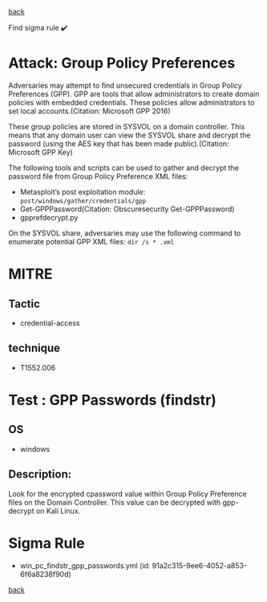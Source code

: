 
[back](../index.md)

Find sigma rule :heavy_check_mark: 

# Attack: Group Policy Preferences 

Adversaries may attempt to find unsecured credentials in Group Policy Preferences (GPP). GPP are tools that allow administrators to create domain policies with embedded credentials. These policies allow administrators to set local accounts.(Citation: Microsoft GPP 2016)

These group policies are stored in SYSVOL on a domain controller. This means that any domain user can view the SYSVOL share and decrypt the password (using the AES key that has been made public).(Citation: Microsoft GPP Key)

The following tools and scripts can be used to gather and decrypt the password file from Group Policy Preference XML files:

* Metasploit’s post exploitation module: <code>post/windows/gather/credentials/gpp</code>
* Get-GPPPassword(Citation: Obscuresecurity Get-GPPPassword)
* gpprefdecrypt.py

On the SYSVOL share, adversaries may use the following command to enumerate potential GPP XML files: <code>dir /s * .xml</code>


# MITRE
## Tactic
  - credential-access


## technique
  - T1552.006


# Test : GPP Passwords (findstr)
## OS
  - windows


## Description:
Look for the encrypted cpassword value within Group Policy Preference files on the Domain Controller. This value can be decrypted with gpp-decrypt on Kali Linux.


# Sigma Rule
 - win_pc_findstr_gpp_passwords.yml (id: 91a2c315-9ee6-4052-a853-6f6a8238f90d)



[back](../index.md)
